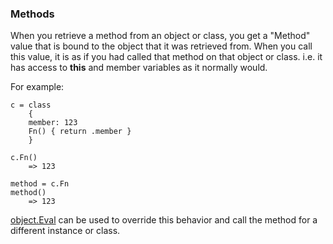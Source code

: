 ### Methods

When you retrieve a method from an object or class, you get a "Method" value that is bound to the object that it was retrieved from. When you call this value, it is as if you had called that method on that object or class. i.e. it has access to **this** and member variables as it normally would.

For example:

``` suneido
c = class
    {
    member: 123
    Fn() { return .member }
    }

c.Fn()
    => 123

method = c.Fn
method()
    => 123
```

[object.Eval](<../Reference/Object/object.Eval.md>) can be used to override this behavior and call the method for a different instance or class.